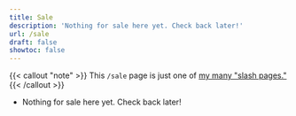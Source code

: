 ```yaml
---
title: Sale
description: 'Nothing for sale here yet. Check back later!'
url: /sale
draft: false
showtoc: false
---
```

{{< callout "note" >}}
This `/sale` page is just one of [my many "slash pages."](/slashes)
{{< /callout >}}

- Nothing for sale here yet. Check back later!